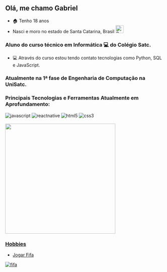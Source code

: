 ## Olá, me chamo Gabriel

- 🏠 Tenho 18 anos
- Nasci e moro no estado de Santa Catarina, Brasil <img src="https://emojitool.com/img/joypixels/7.0/flag-brazil-3403.png" alt="Brasil" height=25 width=25 style="display: inline_block">


### Aluno do curso técnico em Informática 💻 do Colégio Satc.
- 💻 Através do curso estou tendo contato tecnologias como Python, SQL e JavaScript.

### Atualmente na 1ª fase de Engenharia de Computação na UniSatc.

### Principais Tecnologias e Ferramentas Atualmente em Aprofundamento:
<div style="display: inline_block">
          <img align="center" alt="javascript" src="https://img.shields.io/badge/JavaScript-F7DF1E?style=for-the-badge&logo=javascript&logoColor=black">
          <img align="center" alt="reactnative" src="https://img.shields.io/badge/React_Native-20232A?style=for-the-badge&logo=react&logoColor=61DAFB">
          <img align="center" alt="html5" src="https://img.shields.io/badge/HTML5-E34F26?style=for-the-badge&logo=html5&logoColor=white">
          <img align="center" alt="css3" src="https://img.shields.io/badge/CSS3-1572B6?style=for-the-badge&logo=css3&logoColor=white">
</div>
<br/>
<img loading="lazy" height="350em" src="https://github-readme-stats.vercel.app/api/top-langs/?username=GabrielMensor&layout=pie&theme=radical"/>
<div>
          <a href="https://github.com/GabrielMensor">
          
</div>

### Hobbies
- Jogar Fifa

![fifa](https://media.tenor.com/42xdyTkTWqcAAAAC/fifa.gif)
